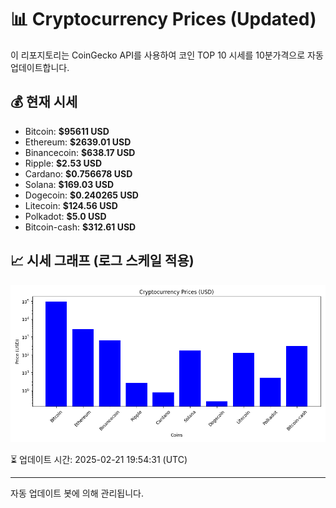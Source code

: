 
# 📊 Cryptocurrency Prices (Updated)

이 리포지토리는 CoinGecko API를 사용하여 코인 TOP 10 시세를 10분가격으로 자동 업데이트합니다.

## 💰 현재 시세
- Bitcoin: **$95611 USD**
- Ethereum: **$2639.01 USD**
- Binancecoin: **$638.17 USD**
- Ripple: **$2.53 USD**
- Cardano: **$0.756678 USD**
- Solana: **$169.03 USD**
- Dogecoin: **$0.240265 USD**
- Litecoin: **$124.56 USD**
- Polkadot: **$5.0 USD**
- Bitcoin-cash: **$312.61 USD**

## 📈 시세 그래프 (로그 스케일 적용)
![Crypto Prices](crypto_prices.png)

⏳ 업데이트 시간: 2025-02-21 19:54:31 (UTC)

---
자동 업데이트 봇에 의해 관리됩니다.
